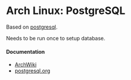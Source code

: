 Arch Linux: PostgreSQL
======================

Based on [postgresql](https://www.archlinux.org/packages/extra/x86_64/postgresql/).

Needs to be run once to setup database.

#### Documentation

* [ArchWiki](https://wiki.archlinux.org/index.php/PostgreSQL)
* [postgresql.org](http://www.postgresql.org/docs/)
